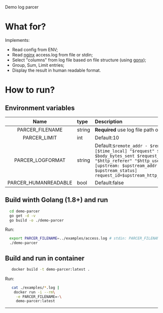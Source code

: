 Demo log parcer

# What for?

Implements:
 - Read config from ENV;
 - Read [nginx][link_nginx_home] access.log from file or stdin;
 - Select "columns" from log file based on file structure (using [gonx][link_gonx_home]);
 - Group, Sum, Limit entries;
 - Display the result in human readable format.

# How to run?

## Environment variables

| Name | type | Description |
|:----:|:-----|:------------|
| PARCER_FILENAME      | string | **Required** use log file path or "-" for stdin |
| PARCER_LIMIT         | int    | Default:10                                      |
| PARCER_LOGFORMAT     | string | Default:```$remote_addr - $remote_user [$time_local] "$request" $status $body_bytes_sent $request_time "$http_referer" "$http_user_agent" [upstream: $upstream_addr $upstream_status] request_id=$upstream_http_x_request_id``` |
| PARCER_HUMANREADABLE | bool   | Default:false                                   |

## Build winth Golang (1.8+) and run

```bash
  cd demo-parcer
  go get -d -v
  go build -o ./demo-parcer
```

Run:

```bash
  export PARCER_FILENAME=../examples/access.log # stdin: PARCER_FILENAME=-
  ./demo-parcer
```

## Build and run in container

```bash
   docker build -t demo-parcer:latest .
```

Run:

```bash
   cat ./examples/*.log |
    docker run -i --rm\
     -e PARCER_FILENAME=-\
     demo-parcer:latest
```

---
[link_nginx_home]:https://nginx.org/
[link_gonx_home]:https://github.com/satyrius/gonx
